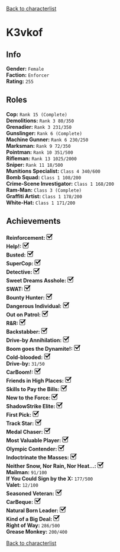 [Back to characterlist](../Overview.md)

# K3vkof

## Info

**Gender:**	`Female`  
**Faction:**	`Enforcer`  
**Rating:**	`255`  

## Roles

**Cop:**	`Rank 15 (Complete)`  
**Demolitions:**	`Rank 3 80/350`  
**Grenadier:**	`Rank 3 231/350`  
**Gunslinger:**	`Rank 6 (Complete)`  
**Machine Gunner:**	`Rank 6 230/250`  
**Marksman:**	`Rank 9 72/350`  
**Pointman:**	`Rank 10 351/500`  
**Rifleman:**	`Rank 13 1025/2000`  
**Sniper:**	`Rank 11 18/500`  
**Munitions Specialist:**	`Class 4 340/600`  
**Bomb Squad:**	`Class 1 108/200`  
**Crime-Scene Investigator:**	`Class 1 168/200`  
**Ram-Man:**	`Class 3 (Complete)`  
**Graffiti Artist:**	`Class 1 178/200`  
**White-Hat:**	`Class 1 171/200`  

## Achievements

**Reinforcement:**	![Check](../../Images/check.png)  
**Help!:**	![Check](../../Images/check.png)  
**Busted:**	![Check](../../Images/check.png)  
**SuperCop:**	![Check](../../Images/check.png)  
**Detective:**	![Check](../../Images/check.png)  
**Sweet Dreams Asshole:**	![Check](../../Images/check.png)  
**SWAT:**	![Check](../../Images/check.png)  
**Bounty Hunter:**	![Check](../../Images/check.png)  
**Dangerous Individual:**	![Check](../../Images/check.png)  
**Out on Patrol:**	![Check](../../Images/check.png)  
**R&R:**	![Check](../../Images/check.png)  
**Backstabber:**	![Check](../../Images/check.png)  
**Drive-by Annihilation:**	![Check](../../Images/check.png)  
**Boom goes the Dynamite!:**	![Check](../../Images/check.png)  
**Cold-blooded:**	![Check](../../Images/check.png)  
**Drive-by:**	`31/50`  
**CarBoom!:**	![Check](../../Images/check.png)  
**Friends in High Places:**	![Check](../../Images/check.png)  
**Skills to Pay the Bills:**	![Check](../../Images/check.png)  
**New to the Force:**	![Check](../../Images/check.png)  
**ShadowStrike Elite:**	![Check](../../Images/check.png)  
**First Pick:**	![Check](../../Images/check.png)  
**Track Star:**	![Check](../../Images/check.png)  
**Medal Chaser:**	![Check](../../Images/check.png)  
**Most Valuable Player:**	![Check](../../Images/check.png)  
**Olympic Contender:**	![Check](../../Images/check.png)  
**Indoctrinate the Masses:**	![Check](../../Images/check.png)  
**Neither Snow, Nor Rain, Nor Heat...:**	![Check](../../Images/check.png)  
**Mailman:**	`91/100`  
**If You Could Sign by the X:**	`177/500`  
**Valet:**	`12/100`  
**Seasoned Veteran:**	![Check](../../Images/check.png)  
**CarBeque:**	![Check](../../Images/check.png)  
**Natural Born Leader:**	![Check](../../Images/check.png)  
**Kind of a Big Deal:**	![Check](../../Images/check.png)  
**Right of Way:**	`286/500`  
**Grease Monkey:**	`200/400`  

[Back to characterlist](../Overview.md)
